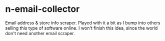 # n-email-collector
Email address & store info scraper. Played with it a bit as I bump into others selling this type of software online. I won't finish this idea, since the world don't need another email scraper. 


